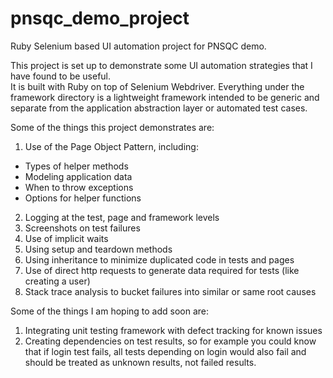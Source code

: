 # pnsqc_demo_project
Ruby Selenium based UI automation project for PNSQC demo.

This project is set up to demonstrate some UI automation strategies that I have found to be useful.  
It is built with Ruby on top of Selenium Webdriver.  Everything under the framework directory is a 
lightweight framework intended to be generic and separate from the application abstraction layer
or automated test cases.

Some of the things this project demonstrates are:
1. Use of the Page Object Pattern, including:
 - Types of helper methods
 - Modeling application data
 - When to throw exceptions
 - Options for helper functions
2. Logging at the test, page and framework levels
3. Screenshots on test failures
4. Use of implicit waits
5. Using setup and teardown methods
6. Using inheritance to minimize duplicated code in tests and pages
7. Use of direct http requests to generate data required for tests (like creating a user)
8. Stack trace analysis to bucket failures into similar or same root causes

Some of the things I am hoping to add soon are:
1. Integrating unit testing framework with defect tracking for known issues
2. Creating dependencies on test results, so for example you could know that if login test fails, all 
   tests depending on login would also fail and should be treated as unknown results, not failed results.
